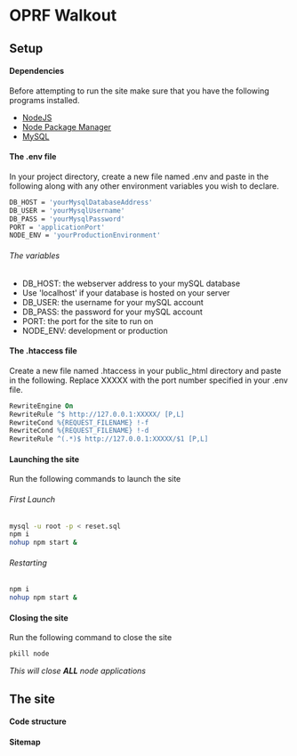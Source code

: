 # OPRF Walkout

## Setup

#### Dependencies
Before attempting to run the site make sure that you have the following programs installed.
* [NodeJS](https://nodejs.org)
* [Node Package Manager](https://www.npmjs.com)
* [MySQL](https://www.mysql.com)

#### The .env file
In your project directory, create a new file named .env and paste in the following along with any other environment variables you wish to declare.
```bash
DB_HOST = 'yourMysqlDatabaseAddress'
DB_USER = 'yourMysqlUsername'
DB_PASS = 'yourMysqlPassword'
PORT = 'applicationPort'
NODE_ENV = 'yourProductionEnvironment'
```
###### The variables
* DB_HOST: the webserver address to your mySQL database
 * Use 'localhost' if your database is hosted on your server
* DB_USER: the username for your mySQL account
* DB_PASS: the password for your mySQL account
* PORT: the port for the site to run on
* NODE_ENV: development or production

#### The .htaccess file
Create a new file named .htaccess in your public_html directory and paste in the following. Replace XXXXX with the port number specified in your .env file.
```apache
RewriteEngine On
RewriteRule ^$ http://127.0.0.1:XXXXX/ [P,L]
RewriteCond %{REQUEST_FILENAME} !-f
RewriteCond %{REQUEST_FILENAME} !-d
RewriteRule ^(.*)$ http://127.0.0.1:XXXXX/$1 [P,L]
```

#### Launching the site
Run the following commands to launch the site
###### First Launch
```bash
mysql -u root -p < reset.sql
npm i
nohup npm start &
```

###### Restarting
```bash
npm i
nohup npm start &
```

#### Closing the site
Run the following command to close the site
```bash
pkill node
```
_This will close **ALL** node applications_

## The site

#### Code structure


#### Sitemap

